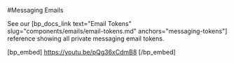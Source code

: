 #Messaging Emails

See our [bp_docs_link text="Email Tokens" slug="components/emails/email-tokens.md" anchors="messaging-tokens"] reference showing all private messaging email tokens.

[bp_embed] https://youtu.be/pQg36xCdmB8 [/bp_embed]